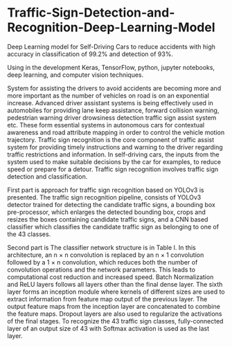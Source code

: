 # Traffic-Sign-Detection-and-Recognition-Deep-Learning-Model
Deep Learning model for Self-Driving Cars to reduce accidents with high accuracy in classification of 99.2%  and detection of 93%.

Using in the development Keras, TensorFlow, python, jupyter notebooks, deep learning, and computer vision techniques.

System for assisting the drivers to avoid accidents are becoming more and more important as the number of vehicles on road is on an exponential increase.
Advanced driver assistant systems is being effectively used in automobiles for providing lane keep assistance, forward collision warning, pedestrian warning driver drowsiness
detection traffic sign assist system etc. These form essential systems in autonomous cars for contextual awareness and road attribute mapping
in order to control the vehicle motion trajectory. Traffic sign recognition is the core component of traffic assist system for 
providing timely instructions and warning to the driver regarding traffic restrictions and information. In self-driving cars, the inputs
from the system used to make suitable decisions by the car for examples, to reduce speed or prepare for a detour. 
Traffic sign recognition involves traffic sign detection and classification.

First part is approach for traffic sign recognition based on YOLOv3 is presented.
The traffic sign recognition pipeline, consists of YOLOv3 detector trained for detecting the candidate traffic signs, a bounding box pre-processor,
which enlarges the detected bounding box, crops and resizes the boxes containing candidate traffic signs, and a CNN based classifier which
classifies the candidate traffic sign as belonging to one of the 43 classes.

Second part is The classifier network structure is in Table I. In this architecture, an n ×
n convolution is replaced by an n × 1 convolution followed by a 1 × n convolution, which reduces both the number of convolution operations
and the network parameters. This leads to computational cost reduction and increased speed. 
Batch Normalization and ReLU layers follows all layers other than the final dense layer. 
The sixth layer forms an inception module where kernels of different sizes are used to extract information from feature map output of the previous layer. 
The output feature maps from the inception layer are concatenated to combine the feature maps. Dropout layers are also used to regularize the activations of the final stages. 
To recognize the 43 traffic sign classes, fully-connected layer of an output size of 43 with Softmax activation is used as the last layer.
